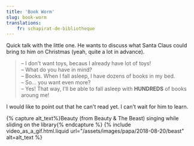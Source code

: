 ```yaml
---
title: 'Book Worm'
slug: book-worm
translations:
    fr: schapirat-de-bibliotheque
---
```


Quick talk with the little one. He wants to discuss what Santa Claus could bring to him on Christmas (yeah, quite a lot in advance).

<!-- more -->

> – I don't want toys, becaus I already have lot of toys!  
> – What do you have in mind?  
> – Books. When I fall asleep, I have dozens of books in my bed.  
> – So… you want even more?  
> – Yes! That way, I'll be able to fall asleep with **HUNDREDS** of books aroung me!

I would like to point out that he can't read yet. I can't wait for him to learn.

{% capture alt_text%}Beauty (from Beauty & The Beast) singing while sliding on the library{% endcapture %} {% include video_as_a_gif.html.liquid
url="/assets/images/papa/2018-08-20/beast"
alt=alt_text
%}
